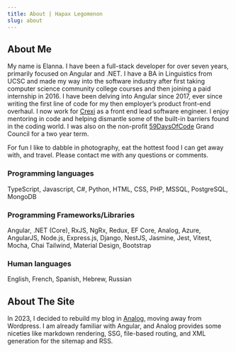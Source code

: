 ```yaml
---
title: About | Hapax Legomenon
slug: about
---
```


## About Me

My name is Elanna. I have been a full-stack developer for over seven years, primarily focused on Angular and .NET. I have a BA in Linguistics from UCSC and made my way into the software industry after first taking computer science community college courses and then joining a paid internship in 2016. I have been delving into Angular since 2017, ever since writing the first line of code for my then employer’s product front-end overhaul. I now work for <a href="https://www.crexi.com" target="_blank" rel="noopener">Crexi</a> as a front end lead software engineer. I enjoy mentoring in code and helping dismantle some of the built-in barriers found in the coding world. I was also on the non-profit <a href="https://59daysofcode.org" target="_blank" rel="noopener">59DaysOfCode</a> Grand Council for a two year term.

For fun I like to dabble in photography, eat the hottest food I can get away with, and travel. Please contact me with any questions or comments.

### Programming languages

TypeScript, Javascript, C#, Python, HTML, CSS, PHP, MSSQL, PostgreSQL, MongoDB

### Programming Frameworks/Libraries

Angular, .NET (Core), RxJS, NgRx, Redux, EF Core, Analog, Azure, AngularJS, Node.js, Express.js, Django, NestJS, Jasmine, Jest, Vitest, Mocha, Chai Tailwind, Material Design, Bootstrap

### Human languages

English, French, Spanish, Hebrew, Russian

## About The Site

In 2023, I decided to rebuild my blog in <a href="https://analogjs.org" target="_blank" rel="noopener">Analog</a>, moving away from Wordpress. I am already familiar with Angular, and Analog provides some niceties like markdown rendering, SSG, file-based routing, and XML generation for the sitemap and RSS.
